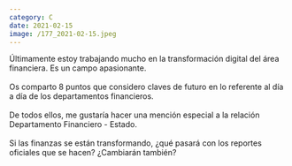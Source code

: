 ```yaml
--- 
category: C 
date: 2021-02-15 
image: /177_2021-02-15.jpeg 
--- 
```


Últimamente estoy trabajando mucho en la transformación digital del área financiera. Es un campo apasionante. <br><br>Os comparto 8 puntos que considero claves de futuro en lo referente al día a día de los departamentos financieros. <br><br>De todos ellos, me gustaría hacer una mención especial a la relación Departamento Financiero - Estado. <br><br>Si las finanzas se están transformando, ¿qué pasará con los reportes oficiales que se hacen? ¿Cambiarán también?